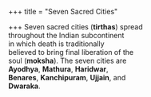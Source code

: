 +++
title = "Seven Sacred Cities"

+++
Seven sacred cities (**tirthas**) spread  
throughout the Indian subcontinent  
in which death is traditionally  
believed to bring final liberation of the  
soul (**moksha**). The seven cities are  
**Ayodhya**, **Mathura**, **Haridwar**,  
**Benares**, **Kanchipuram**, **Ujjain**, and  
**Dwaraka**.
